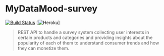 # MyDataMood-survey 
[![Build Status](https://travis-ci.com/jupcan/mydatamood-survey.svg?branch=main)](https://travis-ci.com/jupcan/mydatamood-survey) [![Heroku](https://heroku-badge.herokuapp.com/?app=mydatamood-survey)]
> REST API to handle a survey system collecting user interests in certain products and categories and providing insights about the popularity of each of them to understand consumer trends and how they can monetize them.